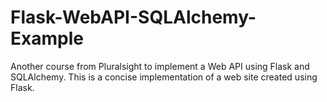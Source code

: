 # Flask-WebAPI-SQLAlchemy-Example
Another course from Pluralsight to implement a Web API using Flask and SQLAlchemy. This is a concise implementation of a web site created using Flask.
